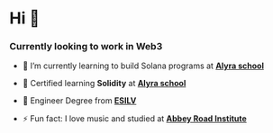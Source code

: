 <h1 align="left">Hi 👋</h1>
<h3 align="left">Currently looking to work in Web3</h3>

- 🔭 I’m currently learning to build Solana programs at **[Alyra school](https://www.alyra.fr)**

- 🌱 Certified learning **Solidity** at **[Alyra school](https://www.alyra.fr)**

- 🌱 Engineer Degree from **[ESILV](https://www.usinenouvelle.com/comparatif-des-ecoles-d-ingenieurs-2024)**

- ⚡ Fun fact: I love music and studied at **[Abbey Road Institute](https://abbeyroadinstitute.fr)**


